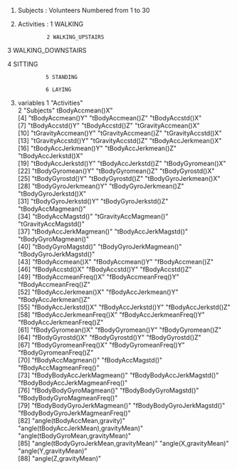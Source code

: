 1. Subjects : Volunteers Numbered from 1 to 30
2. Activities : 1 WALKING

                2 WALKING_UPSTAIRS
                
3 WALKING_DOWNSTAIRS
                
4 SITTING

                5 STANDING

                6 LAYING

3. variables
 1 "Activities"                          
2 "Subjects"                             tBodyAccmean()X"                     
 [4] "tBodyAccmean()Y"                      "tBodyAccmean()Z"                      "tBodyAccstd()X"                      
 [7] "tBodyAccstd()Y"                       "tBodyAccstd()Z"                       "tGravityAccmean()X"                  
[10] "tGravityAccmean()Y"                   "tGravityAccmean()Z"                   "tGravityAccstd()X"                   
[13] "tGravityAccstd()Y"                    "tGravityAccstd()Z"                    "tBodyAccJerkmean()X"                 
[16] "tBodyAccJerkmean()Y"                  "tBodyAccJerkmean()Z"                  "tBodyAccJerkstd()X"                  
[19] "tBodyAccJerkstd()Y"                   "tBodyAccJerkstd()Z"                   "tBodyGyromean()X"                    
[22] "tBodyGyromean()Y"                     "tBodyGyromean()Z"                     "tBodyGyrostd()X"                     
[25] "tBodyGyrostd()Y"                      "tBodyGyrostd()Z"                      "tBodyGyroJerkmean()X"                
[28] "tBodyGyroJerkmean()Y"                 "tBodyGyroJerkmean()Z"                 "tBodyGyroJerkstd()X"                 
[31] "tBodyGyroJerkstd()Y"                  "tBodyGyroJerkstd()Z"                  "tBodyAccMagmean()"                   
[34] "tBodyAccMagstd()"                     "tGravityAccMagmean()"                 "tGravityAccMagstd()"                 
[37] "tBodyAccJerkMagmean()"                "tBodyAccJerkMagstd()"                 "tBodyGyroMagmean()"                  
[40] "tBodyGyroMagstd()"                    "tBodyGyroJerkMagmean()"               "tBodyGyroJerkMagstd()"               
[43] "fBodyAccmean()X"                      "fBodyAccmean()Y"                      "fBodyAccmean()Z"                     
[46] "fBodyAccstd()X"                       "fBodyAccstd()Y"                       "fBodyAccstd()Z"                      
[49] "fBodyAccmeanFreq()X"                  "fBodyAccmeanFreq()Y"                  "fBodyAccmeanFreq()Z"                 
[52] "fBodyAccJerkmean()X"                  "fBodyAccJerkmean()Y"                  "fBodyAccJerkmean()Z"                 
[55] "fBodyAccJerkstd()X"                   "fBodyAccJerkstd()Y"                   "fBodyAccJerkstd()Z"                  
[58] "fBodyAccJerkmeanFreq()X"              "fBodyAccJerkmeanFreq()Y"              "fBodyAccJerkmeanFreq()Z"             
[61] "fBodyGyromean()X"                     "fBodyGyromean()Y"                     "fBodyGyromean()Z"                    
[64] "fBodyGyrostd()X"                      "fBodyGyrostd()Y"                      "fBodyGyrostd()Z"                     
[67] "fBodyGyromeanFreq()X"                 "fBodyGyromeanFreq()Y"                 "fBodyGyromeanFreq()Z"                
[70] "fBodyAccMagmean()"                    "fBodyAccMagstd()"                     "fBodyAccMagmeanFreq()"               
[73] "fBodyBodyAccJerkMagmean()"            "fBodyBodyAccJerkMagstd()"             "fBodyBodyAccJerkMagmeanFreq()"       
[76] "fBodyBodyGyroMagmean()"               "fBodyBodyGyroMagstd()"                "fBodyBodyGyroMagmeanFreq()"          
[79] "fBodyBodyGyroJerkMagmean()"           "fBodyBodyGyroJerkMagstd()"            "fBodyBodyGyroJerkMagmeanFreq()"      
[82] "angle(tBodyAccMean,gravity)"          "angle(tBodyAccJerkMean),gravityMean)" "angle(tBodyGyroMean,gravityMean)"    
[85] "angle(tBodyGyroJerkMean,gravityMean)" "angle(X,gravityMean)"                 "angle(Y,gravityMean)"                
[88] "angle(Z,gravityMean)"  